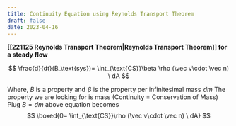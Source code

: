 ```yaml
---
title: Continuity Equation using Reynolds Transport Theorem
draft: false
date: 2023-04-16
---
```


**[[221125 Reynolds Transport Theorem|Reynolds Transport Theorem]] for a steady flow**

$$
\frac{d}{dt}(B_\text{sys})= \int_{\text{CS}}\beta \rho (\vec v\cdot \vec n) \ dA
$$

Where, $B$ is a property and  $\beta$ is the property per infinitesimal mass  $dm$
The property we are looking for is mass (Continuity = Conservation of Mass)  
Plug $B=dm$ above equation becomes
$$
\boxed{0= \int_{\text{CS}}\rho (\vec v\cdot \vec n) \ dA}
$$



